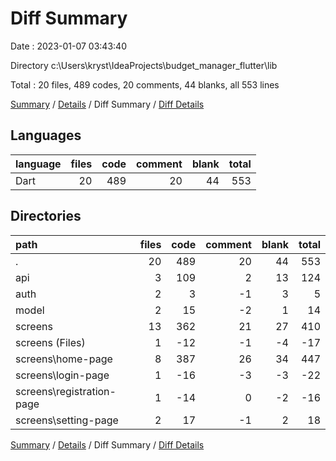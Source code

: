# Diff Summary

Date : 2023-01-07 03:43:40

Directory c:\\Users\\kryst\\IdeaProjects\\budget_manager_flutter\\lib

Total : 20 files,  489 codes, 20 comments, 44 blanks, all 553 lines

[Summary](results.md) / [Details](details.md) / Diff Summary / [Diff Details](diff-details.md)

## Languages
| language | files | code | comment | blank | total |
| :--- | ---: | ---: | ---: | ---: | ---: |
| Dart | 20 | 489 | 20 | 44 | 553 |

## Directories
| path | files | code | comment | blank | total |
| :--- | ---: | ---: | ---: | ---: | ---: |
| . | 20 | 489 | 20 | 44 | 553 |
| api | 3 | 109 | 2 | 13 | 124 |
| auth | 2 | 3 | -1 | 3 | 5 |
| model | 2 | 15 | -2 | 1 | 14 |
| screens | 13 | 362 | 21 | 27 | 410 |
| screens (Files) | 1 | -12 | -1 | -4 | -17 |
| screens\\home-page | 8 | 387 | 26 | 34 | 447 |
| screens\\login-page | 1 | -16 | -3 | -3 | -22 |
| screens\\registration-page | 1 | -14 | 0 | -2 | -16 |
| screens\\setting-page | 2 | 17 | -1 | 2 | 18 |

[Summary](results.md) / [Details](details.md) / Diff Summary / [Diff Details](diff-details.md)